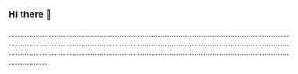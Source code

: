 ### Hi there 👋

.....................................................................................................................................................................................................................................................................................................................................................................................................